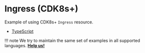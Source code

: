 # Ingress (CDK8s+)

Example of using CDK8s+ `Ingress` resource.

- [TypeScript](https://github.com/awslabs/CDK8s/tree/master/examples/typescript/CDK8s-plus-ingress)

!!! note
    We try to maintain the same set of examples in all supported languages.
    **[Help us!](../project/CONTRIBUTING.md)**

